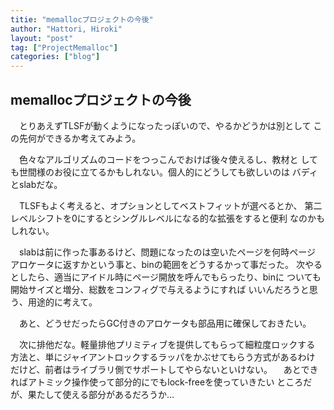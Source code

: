 ```yaml
---
titie: "memallocプロジェクトの今後"
author: "Hattori, Hiroki"
layout: "post"
tag: ["ProjectMemalloc"]
categories: ["blog"]
---
```


## memallocプロジェクトの今後

　とりあえずTLSFが動くようになったっぽいので、やるかどうかは別として
 この先何ができるか考えてみよう。

<!-- more -->

　色々なアルゴリズムのコードをつっこんでおけば後々使えるし、教材と
しても世間様のお役に立てるかもしれない。個人的にどうしても欲しいのは
バディとslabだな。

　TLSFもよく考えると、オプションとしてベストフィットが選べるとか、
第二レベルシフトを0にするとシングルレベルになる的な拡張をすると便利
なのかもしれない。

　slabは前に作った事あるけど、問題になったのは空いたページを何時ページ
アロケータに返すかという事と、binの範囲をどうするかって事だった。
次やるとしたら、適当にアイドル時にページ開放を呼んでもらったり、binに
ついても開始サイズと増分、総数をコンフィグで与えるようにすれば
いいんだろうと思う、用途的に考えて。

　あと、どうせだったらGC付きのアロケータも部品用に確保しておきたい。

　次に排他だな。軽量排他プリミティブを提供してもらって細粒度ロックする
方法と、単にジャイアントロックするラッパをかぶせてもらう方式があるわけ
だけど、前者はライブラリ側でサポートしてやらないといけない。
　あとできればアトミック操作使って部分的にでもlock-freeを使っていきたい
ところだが、果たして使える部分があるだろうか…



